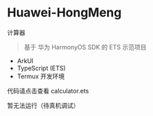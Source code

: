 # Huawei-HongMeng
计算器

> 基于 华为 HarmonyOS SDK 的 ETS 示范项目  

- ArkUI  
- TypeScript (ETS)  
- Termux 开发环境  

代码请点击查看 calculator.ets


暂无法运行（待真机调试）
